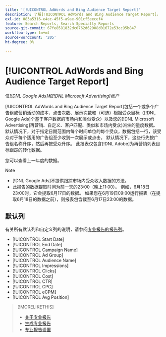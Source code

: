 ```yaml
---
title: '[!UICONTROL AdWords and Bing Audience Target Report]'
description: 了解[!UICONTROL AdWords and Bing Audience Target Report]。
exl-id: 083a5316-e4ec-45f5-a9ae-901cf5eecef4
feature: Search Reports, Search Specialty Reports
source-git-commit: 67fe8581832dc0762d62908d01672e53cc95b847
workflow-type: tm+mt
source-wordcount: '205'
ht-degree: 0%

---
```


# [!UICONTROL AdWords and Bing Audience Target Report]

仅&#x200B;*[!DNL Google Ads]和[!DNL Microsoft Advertising]帐户*

[!UICONTROL AdWords and Bing Audience Target Report]包括一个或多个广告组或营销活动的成本、点击次数、展示次数和（可选）根据受众目标（[!DNL Google Ads]个基于客户数据的市场内和类似受众）以及您的[!DNL Microsoft Advertising]再营销、自定义、客户匹配、类似和市场内受众)派生的量度数据。 默认情况下，对于指定日期范围内每个时间单位的每个受众，数据包括一行，该受众对于每个适用的广告组至少收到一次展示或点击。 默认情况下，这些行先按广告组名称升序，然后再按受众升序。 此报表仅包含[!DNL Adobe]为再营销列表目标跟踪的转化数据。

您可以查看上一年度的数据。

>[!NOTE]
>
>* [!DNL Google Ads]不提供跟踪市场内受众收入数据的方法。
>* 此报告的数据提取时间为前一天的23:00（晚上11:00）。 例如，6月18日23:00时，它会提取6月17日的数据。 如果您在6月19日09:00运行报表（在提取6月18日的数据之前），则报表包含截至6月17日23:00的数据。

## 默认列

有关所有默认列和自定义列的说明，请参阅[专业报告的报告列](specialty-report-columns.md)。

* [!UICONTROL Start Date]
* [!UICONTROL End Date]
* [!UICONTROL Campaign Name]
* [!UICONTROL Ad Group]
* [!UICONTROL Audience Name]
* [!UICONTROL Impressions]
* [!UICONTROL Clicks]
* [!UICONTROL Cost]
* [!UICONTROL CTR]
* [!UICONTROL CPC]
* [!UICONTROL eCPM]
* [!UICONTROL Avg Position]

>[!MORELIKETHIS]
>
>* [关于专业报告](specialty-report-about.md)
>* [生成专业报告](specialty-report-generate.md)
>* [专业报告设置](specialty-report-settings.md)
